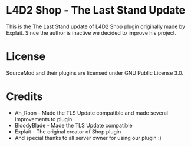 # L4D2 Shop - The Last Stand Update
This is the The Last Stand update of L4D2 Shop plugin originally made by Explait.
Since the author is inactive we decided to improve his project.

# License
SourceMod and their plugins are licensed under GNU Public License 3.0.

# Credits
* Ah_Roon - Made the TLS Update compatible and made several improvements to plugin
* BloodyBlade - Made the TLS Update compatible
* Explait - The original creator of Shop plugin
* And special thanks to all server owner for using our plugin :)
